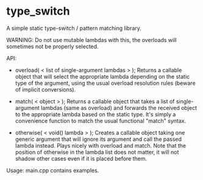 type_switch
===========

A simple static type-switch / pattern matching library.

WARNING: Do not use mutable lambdas with this, the overloads will sometimes not be properly selected.

API:
- overload( < list of single-argument lambdas > );
Returns a callable object that will select the appropriate lambda depending on the static type of the argument,
using the usual overload resolution rules (beware of implicit conversions).

- match( < object > );
Returns a callable object that takes a list of single-argument lambdas (same as overload) and forwards the received
object to the appropriate lambda based on the static type. It's simply a convenience function to match the usual
functional "match" syntax.

- otherwise( < void() lambda > );
Creates a callable object taking one generic argument that will ignore its argument and call the passed lambda instead.
Plays nicely with overload and match. Note that the position of otherwise in the lambda list does not matter, it will
not shadow other cases even if it is placed before them.

Usage:
main.cpp contains examples.
